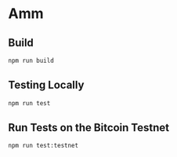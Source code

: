 # Amm

## Build

```sh
npm run build
```

## Testing Locally

```sh
npm run test
```

## Run Tests on the Bitcoin Testnet

```sh
npm run test:testnet
```
